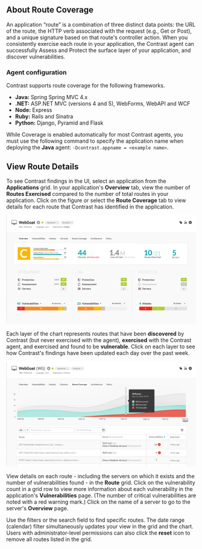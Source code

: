 <!--
title: "Route Coverage"
description: "Overview of setting up environments"
tags: "user UI applications route coverage exercised vulnerabilities"
-->

## About Route Coverage

An application “route” is a combination of three distinct data points: the URL of the route, the HTTP verb associated with the request (e.g., Get or Post), and a unique signature based on that route's controller action. When you consistently exercise each route in your application, the Contrast agent can successfully Assess and Protect the surface layer of your application, and discover vulnerabilities. 

### Agent configuration 

Contrast supports route coverage for the following frameworks.

* **Java:** Spring Spring MVC 4.x 
* **.NET:** ASP.NET MVC (versions 4 and 5), WebForms, WebAPI and WCF
* **Node:** Express 
* **Ruby:** Rails and Sinatra
* **Python:** Django, Pyramid and Flask

While Coverage is enabled automatically for most Contrast agents, you must use the following command to specify the application name when deploying the **Java** agent: `-Dcontrast.appname = <example name>`. 

## View Route Details 

To see Contrast findings in the UI, select an application from the **Applications** grid. In your application's **Overview** tab, view the number of **Routes Exercised** compared to the number of total routes in your application. Click on the figure or select the **Route Coverage** tab to view details for each route that Contrast has identified in the application. 

<a href="assets/images/App-overview.png" rel="lightbox" title="View routes in your application Overview"><img class="thumbnail" src="assets/images/App-overview.png"/></a>

Each layer of the chart represents routes that have been **discovered** by Contrast (but never exercised with the agent), **exercised** with the Contrast agent, and exercised and found to be **vulnerable**. Click on each layer to see how Contrast's findings have been updated each day over the past week. 

<a href="assets/images/App-route-coverage.png" rel="lightbox" title="View detailed coverage information for each route"><img class="thumbnail" src="assets/images/App-route-coverage.png"/></a>

View details on each route - including the servers on which it exists and the number of vulnerabilities found - in the **Route** grid. Click on the vulnerability count in a grid row to view more information about each vulnerability in the application's **Vulnerabilities** page. (The number of critical vulnerabilities are noted with a red warning mark.) Click on the name of a server to go to the server's **Overview** page. 

Use the filters or the search field to find specific routes. The date range (calendar) filter simultaneously updates your view in the grid and the chart. Users with administrator-level permissions can also click the **reset** icon to remove all routes listed in the grid. 



